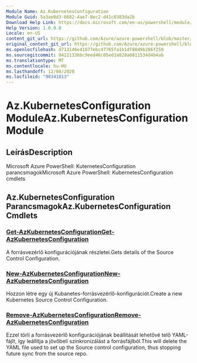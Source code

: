 ```yaml
---
Module Name: Az.KubernetesConfiguration
Module Guid: 5a3ae8d3-8682-4ae7-8ec2-d41c0383da2b
Download Help Link: https://docs.microsoft.com/en-us/powershell/module/az.kubernetesconfiguration
Help Version: 1.0.0.0
Locale: en-US
content_git_url: https://github.com/Azure/azure-powershell/blob/master/src/KubernetesConfiguration/help/Az.KubernetesConfiguration.md
original_content_git_url: https://github.com/Azure/azure-powershell/blob/master/src/KubernetesConfiguration/help/Az.KubernetesConfiguration.md
ms.openlocfilehash: d713146e41877ebc47765fa1b1df88d9b286f259
ms.sourcegitcommit: 04221336bc9eed46c05ed1e828a6811534d4b4ab
ms.translationtype: MT
ms.contentlocale: hu-HU
ms.lasthandoff: 12/08/2020
ms.locfileid: "98341813"
---
```

# <span data-ttu-id="5dc7b-101">Az.KubernetesConfiguration Module</span><span class="sxs-lookup"><span data-stu-id="5dc7b-101">Az.KubernetesConfiguration Module</span></span>
## <span data-ttu-id="5dc7b-102">Leírás</span><span class="sxs-lookup"><span data-stu-id="5dc7b-102">Description</span></span>
<span data-ttu-id="5dc7b-103">Microsoft Azure PowerShell: KuternetesConfiguration parancsmagok</span><span class="sxs-lookup"><span data-stu-id="5dc7b-103">Microsoft Azure PowerShell: KubernetesConfiguration cmdlets</span></span>

## <span data-ttu-id="5dc7b-104">Az.KubernetesConfiguration Parancsmagok</span><span class="sxs-lookup"><span data-stu-id="5dc7b-104">Az.KubernetesConfiguration Cmdlets</span></span>
### [<span data-ttu-id="5dc7b-105">Get-AzKubernetesConfiguration</span><span class="sxs-lookup"><span data-stu-id="5dc7b-105">Get-AzKubernetesConfiguration</span></span>](Get-AzKubernetesConfiguration.md)
<span data-ttu-id="5dc7b-106">A forrásvezérlő konfigurációjának részletei.</span><span class="sxs-lookup"><span data-stu-id="5dc7b-106">Gets details of the Source Control Configuration.</span></span>

### [<span data-ttu-id="5dc7b-107">New-AzKubernetesConfiguration</span><span class="sxs-lookup"><span data-stu-id="5dc7b-107">New-AzKubernetesConfiguration</span></span>](New-AzKubernetesConfiguration.md)
<span data-ttu-id="5dc7b-108">Hozzon létre egy új Kubanetes-forrásvezérlő-konfigurációt.</span><span class="sxs-lookup"><span data-stu-id="5dc7b-108">Create a new Kubernetes Source Control Configuration.</span></span>

### [<span data-ttu-id="5dc7b-109">Remove-AzKubernetesConfiguration</span><span class="sxs-lookup"><span data-stu-id="5dc7b-109">Remove-AzKubernetesConfiguration</span></span>](Remove-AzKubernetesConfiguration.md)
<span data-ttu-id="5dc7b-110">Ezzel törli a forrásvezérlő konfigurációjának beállítását lehetővé telő YAML-fájlt, így leállítja a jövőbeli szinkronizálást a forrásfájlból.</span><span class="sxs-lookup"><span data-stu-id="5dc7b-110">This will delete the YAML file used to set up the Source control configuration, thus stopping future sync from the source repo.</span></span>

